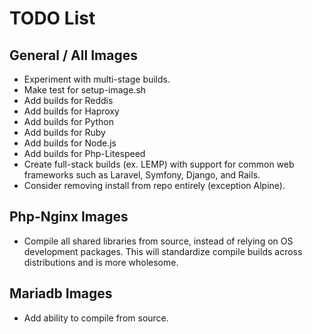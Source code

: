 # TODO List

## General / All Images

- Experiment with multi-stage builds.
- Make test for setup-image.sh
- Add builds for Reddis
- Add builds for Haproxy
- Add builds for Python
- Add builds for Ruby
- Add builds for Node.js
- Add builds for Php-Litespeed
- Create full-stack builds (ex. LEMP) with support for common web frameworks such as Laravel, Symfony, Django, and Rails.
- Consider removing install from repo entirely (exception Alpine).

## Php-Nginx Images

- Compile all shared libraries from source, instead of relying on OS development packages. This will standardize compile builds across distributions and is more wholesome.

## Mariadb Images

- Add ability to compile from source.